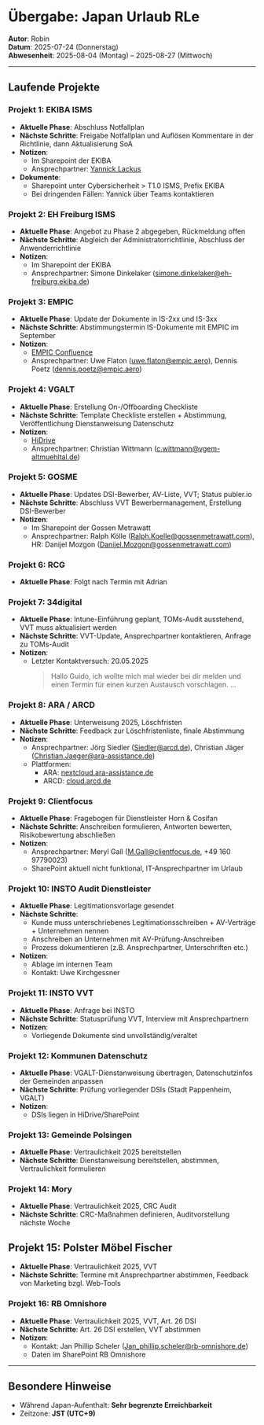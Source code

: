 # Übergabe: Japan Urlaub RLe

**Autor**: Robin  
**Datum**: 2025-07-24 (Donnerstag)  
**Abwesenheit**: 2025-08-04 (Montag) – 2025-08-27 (Mittwoch)

---

## Laufende Projekte

### Projekt 1: EKIBA ISMS
- **Aktuelle Phase**: Abschluss Notfallplan  
- **Nächste Schritte**: Freigabe Notfallplan und Auflösen Kommentare in der Richtlinie, dann Aktualisierung SoA  
- **Notizen**:
  - Im Sharepoint der EKIBA
  - Ansprechpartner: [Yannick Lackus](mailto:yannick.lackus@ekiba.de)
- **Dokumente**:
  - Sharepoint unter Cybersicherheit > T1.0 ISMS, Prefix EKIBA  
  - Bei dringenden Fällen: Yannick über Teams kontaktieren

### Projekt 2: EH Freiburg ISMS
- **Aktuelle Phase**: Angebot zu Phase 2 abgegeben, Rückmeldung offen  
- **Nächste Schritte**: Abgleich der Administratorrichtlinie, Abschluss der Anwenderrichtlinie  
- **Notizen**:
  - Im Sharepoint der EKIBA
  - Ansprechpartner: Simone Dinkelaker (simone.dinkelaker@eh-freiburg.ekiba.de)

### Projekt 3: EMPIC
- **Aktuelle Phase**: Update der Dokumente in IS-2xx und IS-3xx  
- **Nächste Schritte**: Abstimmungstermin IS-Dokumente mit EMPIC im September  
- **Notizen**:
  - [EMPIC Confluence](https://info.empic.de)
  - Ansprechpartner: Uwe Flaton (uwe.flaton@empic.aero), Dennis Poetz (dennis.poetz@empic.aero)

### Projekt 4: VGALT
- **Aktuelle Phase**: Erstellung On-/Offboarding Checkliste  
- **Nächste Schritte**: Template Checkliste erstellen + Abstimmung, Veröffentlichung Dienstanweisung Datenschutz  
- **Notizen**:
  - [HiDrive](https://hidrive.ionos.de)
  - Ansprechpartner: Christian Wittmann (c.wittmann@vgem-altmuehltal.de)

### Projekt 5: GOSME
- **Aktuelle Phase**: Updates DSI-Bewerber, AV-Liste, VVT; Status publer.io  
- **Nächste Schritte**: Abschluss VVT Bewerbermanagement, Erstellung DSI-Bewerber  
- **Notizen**:
  - Im Sharepoint der Gossen Metrawatt  
  - Ansprechpartner: Ralph Kölle (Ralph.Koelle@gossenmetrawatt.com), HR: Danijel Mozgon (Danijel.Mozgon@gossenmetrawatt.com)

### Projekt 6: RCG
- **Aktuelle Phase**: Folgt nach Termin mit Adrian

### Projekt 7: 34digital
- **Aktuelle Phase**: Intune-Einführung geplant, TOMs-Audit ausstehend, VVT muss aktualisiert werden  
- **Nächste Schritte**: VVT-Update, Ansprechpartner kontaktieren, Anfrage zu TOMs-Audit  
- **Notizen**:
  - Letzter Kontaktversuch: 20.05.2025  
    > Hallo Guido, ich wollte mich mal wieder bei dir melden und einen Termin für einen kurzen Austausch vorschlagen. …

### Projekt 8: ARA / ARCD
- **Aktuelle Phase**: Unterweisung 2025, Löschfristen  
- **Nächste Schritte**: Feedback zur Löschfristenliste, finale Abstimmung  
- **Notizen**:
  - Ansprechpartner: Jörg Siedler (Siedler@arcd.de), Christian Jäger (Christian.Jaeger@ara-assistance.de)  
  - Plattformen:
    - ARA: [nextcloud.ara-assistance.de](https://nextcloud.ara-assistance.de)  
    - ARCD: [cloud.arcd.de](https://cloud.arcd.de)

### Projekt 9: Clientfocus
- **Aktuelle Phase**: Fragebogen für Dienstleister Horn & Cosifan  
- **Nächste Schritte**: Anschreiben formulieren, Antworten bewerten, Risikobewertung abschließen  
- **Notizen**:
  - Ansprechpartner: Meryl Gall (M.Gall@clientfocus.de, +49 160 97790023)  
  - SharePoint aktuell nicht funktional, IT-Ansprechpartner im Urlaub

### Projekt 10: INSTO Audit Dienstleister
- **Aktuelle Phase**: Legitimationsvorlage gesendet  
- **Nächste Schritte**:
  - Kunde muss unterschriebenes Legitimationsschreiben + AV-Verträge + Unternehmen nennen  
  - Anschreiben an Unternehmen mit AV-Prüfung-Anschreiben  
  - Prozess dokumentieren (z.B. Ansprechpartner, Unterschriften etc.)
- **Notizen**:
  - Ablage im internen Team  
  - Kontakt: Uwe Kirchgessner

### Projekt 11: INSTO VVT
- **Aktuelle Phase**: Anfrage bei INSTO  
- **Nächste Schritte**: Statusprüfung VVT, Interview mit Ansprechpartnern  
- **Notizen**:  
  - Vorliegende Dokumente sind unvollständig/veraltet

### Projekt 12: Kommunen Datenschutz
- **Aktuelle Phase**: VGALT-Dienstanweisung übertragen, Datenschutzinfos der Gemeinden anpassen  
- **Nächste Schritte**: Prüfung vorliegender DSIs (Stadt Pappenheim, VGALT)  
- **Notizen**:  
  - DSIs liegen in HiDrive/SharePoint

### Projekt 13: Gemeinde Polsingen
- **Aktuelle Phase**: Vertraulichkeit 2025 bereitstellen  
- **Nächste Schritte**: Dienstanweisung bereitstellen, abstimmen, Vertraulichkeit formulieren

### Projekt 14: Mory
- **Aktuelle Phase**: Vertraulichkeit 2025, CRC Audit  
- **Nächste Schritte**: CRC-Maßnahmen definieren, Auditvorstellung nächste Woche

##  Projekt 15: Polster Möbel Fischer
- **Aktuelle Phase**: Vertraulichkeit 2025, VVT  
- **Nächste Schritte**: Termine mit Ansprechpartner abstimmen, Feedback von Marketing bzgl. Web-Tools

### Projekt 16: RB Omnishore
- **Aktuelle Phase**: Vertraulichkeit 2025, VVT, Art. 26 DSI  
- **Nächste Schritte**: Art. 26 DSI erstellen, VVT abstimmen  
- **Notizen**:  
  - Kontakt: Jan Phillip Scheler (Jan_phillip.scheler@rb-omnishore.de)  
  - Daten im SharePoint RB Omnishore

---

## Besondere Hinweise

- Während Japan-Aufenthalt: **Sehr begrenzte Erreichbarkeit**
- Zeitzone: **JST (UTC+9)**
